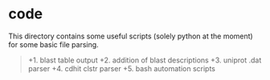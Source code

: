 code
====

This directory contains some useful scripts (solely python at the moment) for some basic file parsing. 
>+1. blast table output
>+2. addition of blast descriptions
>+3. uniprot .dat parser
>+4. cdhit clstr parser
>+5. bash automation scripts
